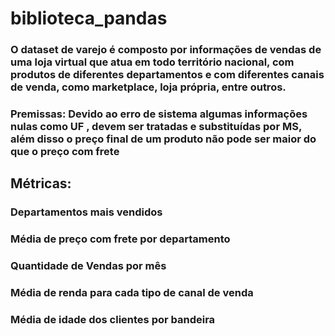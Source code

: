# biblioteca_pandas

### O dataset de varejo é composto por informações de vendas de uma loja virtual que atua em todo território nacional, com produtos de diferentes departamentos e com diferentes canais de venda, como marketplace, loja própria, entre outros.

### Premissas: Devido ao erro de sistema algumas informações nulas como UF , devem ser tratadas e substituídas por MS, além disso o preço final de um produto não pode ser maior do que o preço com frete

## Métricas:
### Departamentos mais vendidos
### Média de preço com frete por departamento
### Quantidade de Vendas por mês
### Média de renda para cada tipo de canal de venda
### Média de idade dos clientes por bandeira

